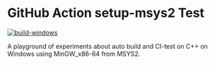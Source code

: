 # GitHub Action setup-msys2 Test

[![build-windows](https://github.com/shangchiwu/github-action-setup-msys2-test/actions/workflows/build-windows.yml/badge.svg)](https://github.com/shangchiwu/github-action-setup-msys2-test/actions/workflows/build-windows.yml)

A playground of experiments about auto build and CI-test on C++ on Windows using MinGW_x86-64 from MSYS2.
